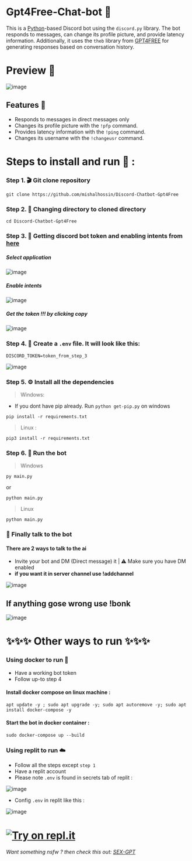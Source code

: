 # Gpt4Free-Chat-bot 🤖
This is a [Python](https://www.python.org)-based Discord bot using the `discord.py` library. The bot responds to messages, can change its profile picture, and provide latency information. Additionally, it uses the `theb` library from [GPT4FREE](https://github.com/xtekky/gpt4free) for generating responses based on conversation history.

# Preview 👀

![image](https://user-images.githubusercontent.com/91066601/235470838-cad26039-c843-4497-8ba7-fc88c66dab49.png)

## Features 🥳

- Responds to messages in direct messages only
- Changes its profile picture with the `!pfp` command.
- Provides latency information with the `!ping` command.
- Changes its username with the `!changeusr` command.

# Steps to install and run 🚩 :
### Step 1. 🎬 Git clone repository
```
git clone https://github.com/mishalhossin/Discord-Chatbot-Gpt4Free
```
### Step 2. 📁 Changing directory to cloned directory
```
cd Discord-Chatbot-Gpt4Free
```
### Step 3. 🔑 Getting discord bot token and enabling intents from [here](https://discord.com/developers/applications)

##### Select application
![image](https://user-images.githubusercontent.com/91066601/235554871-a5f98345-4197-4b55-91d7-1aef0d0680f0.png)

##### Enable intents
![image](https://user-images.githubusercontent.com/91066601/235555012-e8427bfe-cffc-4761-bbc0-d1467ca1ff4d.png)

##### Get the token !!! by clicking copy
![image](https://user-images.githubusercontent.com/91066601/235555065-6b51844d-dfbd-4b11-a14b-f65dd6de20d9.png)



### Step 4. 🔐 Create a `.env` file. It will look like this:
```
DISCORD_TOKEN=token_from_step_3
```
![image](https://user-images.githubusercontent.com/91066601/235554576-74e9e1e5-40ed-49d8-b815-dfecf890892d.png)
### Step 5. ⚙️ Install all the dependencies
> Windows:
- If you dont have pip already. Run `python get-pip.py` on windows
```
pip install -r requirements.txt
```
> Linux :
```
pip3 install -r requirements.txt
```
### Step 6. 🚀 Run the bot
> Windows
```
py main.py
```
or
```
python main.py
```
> Linux
```
python main.py
```

### 🏁 Finally talk to the bot
#### There are 2 ways to talk to the ai
- Invite your bot and DM (Direct message) it | ⚠️ Make sure you have DM enabled
- **if you want it in server channel use !addchannel** 

![image](https://user-images.githubusercontent.com/91066601/235474066-d805b10b-168b-4965-b623-6b37470ca6bb.png)

## If anything gose wrong use !bonk

![image](https://user-images.githubusercontent.com/91066601/235818572-ee758951-b6b1-4b8a-a00f-52418d8d5266.png)

# ✨✨✨  Other ways to run ✨✨✨

### Using docker to run :whale:
- Have a working bot token
- Follow up-to step 4 
#### Install docker compose on linux machine :
```
apt update -y ; sudo apt upgrade -y; sudo apt autoremove -y; sudo apt install docker-compose -y
```
#### Start the bot in docker container :

```
sudo docker-compose up --build
```
### Using replit to run ☁️
- Follow all the steps except `step 1`
- Have a replit account
- Please note `.env` is found in secrets tab of replit :

![image](https://user-images.githubusercontent.com/91066601/235810871-5d4c1469-35fd-42d2-a3a2-3382002877cb.png)

- Config `.env` in replit like this :

![image](https://user-images.githubusercontent.com/91066601/235811115-689c40e8-660a-448d-83dd-194631324436.png)

# [![Try on repl.it](https://repl-badge.jajoosam.repl.co/try.png)](https://repl.it/github/mishalhossin/Discord-Chatbot-Gpt4Free)

###### Want something nsfw ? then check this out: [SEX-GPT](https://github.com/mishalhossin/Gpt3-sexbot-discord)
